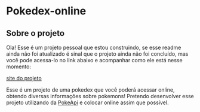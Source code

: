 # Pokedex-online

## Sobre o projeto
Ola! Esse é um projeto pessoal que estou construindo, se esse readme ainda não foi atualizado é sinal que o projeto ainda não foi concluído, mas você pode acessa-lo no link abaixo e acompanhar como ele está nesse momento:

[site do projeto](https://martvie.github.io/Pokedex-online/)

Esse é um projeto de uma pokedex que você poderá acessar online, obtendo diversas informações sobre pokemons!
Pretendo desenvolver esse projeto utilizando da [PokeApi](https://pokeapi.co/) e colocar online assim que possível.

